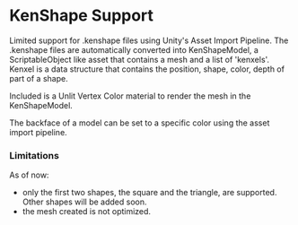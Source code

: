 # KenShape Support
Limited support for .kenshape files using Unity's Asset Import Pipeline. The .kenshape files are automatically converted into KenShapeModel, a ScriptableObject like asset that contains a mesh and a list of 'kenxels'. Kenxel is a data structure that contains the position, shape, color, depth of part of a shape.

Included is a Unlit Vertex Color material to render the mesh in the KenShapeModel.

The backface of a model can be set to a specific color using the asset import pipeline.

### Limitations
As of now:
- only the first two shapes, the square and the triangle, are supported. Other shapes will be added soon.
- the mesh created is not optimized.